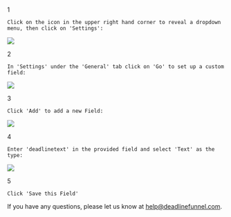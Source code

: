 ###

1

    Click on the icon in the upper right hand corner to reveal a dropdown menu, then click on 'Settings':

![](https://s3.amazonaws.com/helpscout.net/docs/assets/53974d6ce4b0c76107b109d1/images/57218fea9033600cce435d6c/file-JY53eJyrOf.jpg)

2

    In 'Settings' under the 'General' tab click on 'Go' to set up a custom field:
![](https://s3.amazonaws.com/helpscout.net/docs/assets/53974d6ce4b0c76107b109d1/images/57219012c6979178c212abef/file-oROzkwPZhR.jpg)

3

    Click 'Add' to add a new Field:

![](https://s3.amazonaws.com/helpscout.net/docs/assets/53974d6ce4b0c76107b109d1/images/5721901bc6979178c212abf0/file-4rBpSsfpt7.jpg)

4

    Enter 'deadlinetext' in the provided field and select 'Text' as the type:

![](https://s3.amazonaws.com/helpscout.net/docs/assets/53974d6ce4b0c76107b109d1/images/572190219033600cce435d6d/file-8bKv2FcFmu.jpg)

5

    Click 'Save this Field'

If you have any questions, please let us know at
[help@deadlinefunnel.com](mailto:mailto:help@deadlinefunnel.com).

